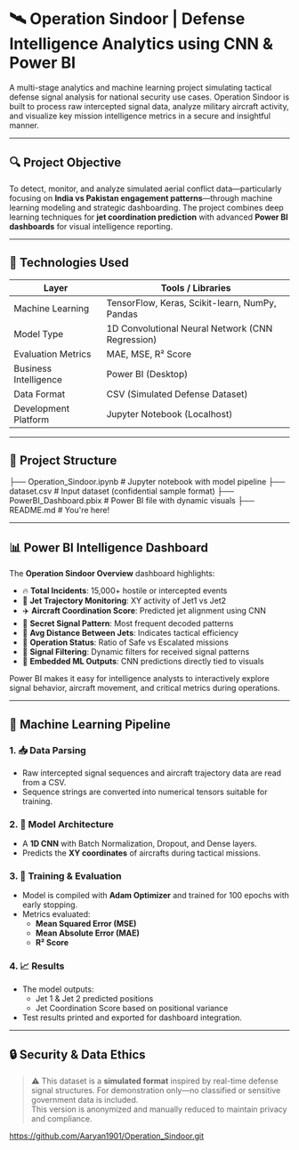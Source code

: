 # 🛰️ Operation Sindoor | Defense Intelligence Analytics using CNN & Power BI

A multi-stage analytics and machine learning project simulating tactical defense signal analysis for national security use cases. Operation Sindoor is built to process raw intercepted signal data, analyze military aircraft activity, and visualize key mission intelligence metrics in a secure and insightful manner.

---

## 🔍 Project Objective

To detect, monitor, and analyze simulated aerial conflict data—particularly focusing on **India vs Pakistan engagement patterns**—through machine learning modeling and strategic dashboarding. The project combines deep learning techniques for **jet coordination prediction** with advanced **Power BI dashboards** for visual intelligence reporting.

---

## 🧠 Technologies Used

| Layer                  | Tools / Libraries                                      |
|------------------------|--------------------------------------------------------|
| Machine Learning       | TensorFlow, Keras, Scikit-learn, NumPy, Pandas         |
| Model Type             | 1D Convolutional Neural Network (CNN Regression)       |
| Evaluation Metrics     | MAE, MSE, R² Score                                     |
| Business Intelligence  | Power BI (Desktop)                                     |
| Data Format            | CSV (Simulated Defense Dataset)                        |
| Development Platform   | Jupyter Notebook (Localhost)                           |

---

## 📁 Project Structure

├── Operation_Sindoor.ipynb # Jupyter notebook with model pipeline
├── dataset.csv # Input dataset (confidential sample format)
├── PowerBI_Dashboard.pbix # Power BI file with dynamic visuals
├── README.md # You're here!


---

## 📊 Power BI Intelligence Dashboard

The **Operation Sindoor Overview** dashboard highlights:

- 🔥 **Total Incidents**: 15,000+ hostile or intercepted events  
- 📡 **Jet Trajectory Monitoring**: XY activity of Jet1 vs Jet2  
- ✈️ **Aircraft Coordination Score**: Predicted jet alignment using CNN  
- 🧠 **Secret Signal Pattern**: Most frequent decoded patterns  
- 📍 **Avg Distance Between Jets**: Indicates tactical efficiency  
- 🧭 **Operation Status**: Ratio of Safe vs Escalated missions  
- 📶 **Signal Filtering**: Dynamic filters for received signal patterns  
- 🧩 **Embedded ML Outputs**: CNN predictions directly tied to visuals  

Power BI makes it easy for intelligence analysts to interactively explore signal behavior, aircraft movement, and critical metrics during operations.

---

## 🧠 Machine Learning Pipeline

### 1. 📥 **Data Parsing**
- Raw intercepted signal sequences and aircraft trajectory data are read from a CSV.
- Sequence strings are converted into numerical tensors suitable for training.

### 2. 🔧 **Model Architecture**
- A **1D CNN** with Batch Normalization, Dropout, and Dense layers.
- Predicts the **XY coordinates** of aircrafts during tactical missions.

### 3. 🧪 **Training & Evaluation**
- Model is compiled with **Adam Optimizer** and trained for 100 epochs with early stopping.
- Metrics evaluated:
  - **Mean Squared Error (MSE)**
  - **Mean Absolute Error (MAE)**
  - **R² Score**

### 4. 📈 **Results**
- The model outputs:
  - Jet 1 & Jet 2 predicted positions
  - Jet Coordination Score based on positional variance
- Test results printed and exported for dashboard integration.

---

## 🔒 Security & Data Ethics

> ⚠️ This dataset is a **simulated format** inspired by real-time defense signal structures. For demonstration only—no classified or sensitive government data is included.  
This version is anonymized and manually reduced to maintain privacy and compliance.


https://github.com/Aaryan1901/Operation_Sindoor.git
